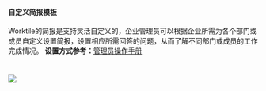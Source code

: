 #### 自定义简报模板

Worktile的简报是支持灵活自定义的，企业管理员可以根据企业所需为各个部门或成员自定义设置简报，设置相应所需回答的问题，从而了解不同部门或成员的工作完成情况。
**设置方式参考：**[管理员操作手册](/yong-hu-zhi-nan/guan-li-yuan-shou-ce.md)

# ![](/assets/7.添加简报模板.png)


